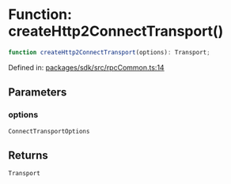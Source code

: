 # Function: createHttp2ConnectTransport()

```ts
function createHttp2ConnectTransport(options): Transport;
```

Defined in: [packages/sdk/src/rpcCommon.ts:14](https://github.com/towns-protocol/towns/blob/0db1fd0ac7258e8db8cedfb6183e8eade8284fa1/packages/sdk/src/rpcCommon.ts#L14)

## Parameters

### options

`ConnectTransportOptions`

## Returns

`Transport`

